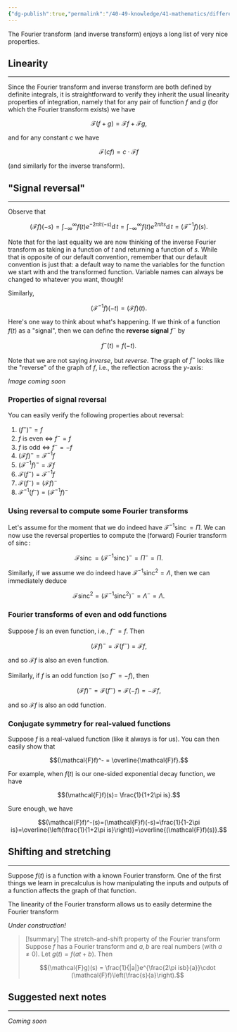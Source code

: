 ```yaml
---
{"dg-publish":true,"permalink":"/40-49-knowledge/41-mathematics/differential-equations/fourier-transform/fourier-transform-iii-properties/","tags":["differential_equations"],"updated":"2025-08-18T15:29:31-07:00"}
---
```


The Fourier transform (and inverse transform) enjoys a long list of very nice properties.

## Linearity
---

Since the Fourier transform and inverse transform are both defined by definite integrals, it is straightforward to verify they inherit the usual linearity properties of integration, namely that for any pair of function $f$ and $g$ (for which the Fourier transform exists) we have

$$\mathcal{F}(f+g)= \mathcal{F}f+\mathcal{F}g,$$

 and for any constant $c$ we have

$$\mathcal{F}(cf) = c\cdot \mathcal{F}f$$

(and similarly for the inverse transform).


## "Signal reversal"
---

Observe that

$$(\mathcal{F}f)(-s)=\int_{-\infty}^{\infty}f(t)e^{-2\pi it(-s)}\operatorname{d}t=\int_{-\infty}^{\infty}f(t)e^{2\pi its}\operatorname{d}t=(\mathcal{F}^{-1}f)(s).$$

Note that for the last equality we are now thinking of the inverse Fourier transform as taking in a function of $t$ and returning a function of $s$. While that is opposite of our default convention, remember that our default convention is just that: a default way to name the variables for the function we start with and the transformed function. Variable names can always be changed to whatever you want, though!

Similarly,

$$(\mathcal{F}^{-1}f)(-t)=(\mathcal{F}f)(t).$$

Here's one way to think about what's happening. If we think of a function $f(t)$ as a "signal", then we can define the **reverse signal** $f^-$ by

$$f^-(t)=f(-t).$$

Note that we are not saying *inverse*, but *reverse*.  The graph of $f^-$ looks like the "reverse" of the graph of $f$, i.e., the reflection across the $y$-axis:

*Image coming soon*

### Properties of signal reversal

You can easily verify the following properties about reversal:

1. $(f^-)^- = f$
2. $f$ is even $\Leftrightarrow$ $f^- = f$
3. $f$ is odd $\Leftrightarrow$ $f^- = -f$
4. $(\mathcal{F}f)^-=\mathcal{F}^{-1}f$
5. $(\mathcal{F}^{-1}f)^-=\mathcal{F}f$
6. $\mathcal{F}(f^-)=\mathcal{F}^{-1}f$
7. $\mathcal{F}(f^-)=(\mathcal{F}f)^-$
8. $\mathcal{F}^{-1}(f^-)=(\mathcal{F}^{-1}f)^-$


### Using reversal to compute some Fourier transforms

Let's assume for the moment that we do indeed have $\mathcal{F}^{-1}\operatorname{sinc}=\Pi$. We can now use the reversal properties to compute the (forward) Fourier transform of $\operatorname{sinc}$:

$$\mathcal{F}\operatorname{sinc}=(\mathcal{F}^{-1}\operatorname{sinc})^- = \Pi^- = \Pi.$$

Similarly, if we assume we do indeed have $\mathcal{F}^{-1}\operatorname{sinc}^2 = \Lambda$, then we can immediately deduce

$$\mathcal{F}\operatorname{sinc}^2 = (\mathcal{F}^{-1}\operatorname{sinc}^2)^-=\Lambda^- = \Lambda.$$

### Fourier transforms of even and odd functions

Suppose $f$ is an even function, i.e., $f^-=f$. Then

$$(\mathcal{F}f)^- = \mathcal{F}(f^-)=\mathcal{F}f,$$

and so $\mathcal{F}f$ is also an even function.

Similarly, if $f$ is an odd function (so $f^-=-f$), then

$$(\mathcal{F}f)^-=\mathcal{F}(f^-)=\mathcal{F}(-f)=-\mathcal{F}f,$$

and so $\mathcal{F}f$ is also an odd function.

### Conjugate symmetry for real-valued functions

Suppose $f$ is a real-valued function (like it always is for us). You can then easily show that

$$(\mathcal{F}f)^- = \overline{\mathcal{F}f}.$$

For example, when $f(t)$ is our one-sided exponential decay function, we have

$$(\mathcal{F}f)(s)= \frac{1}{1+2\pi is}.$$

Sure enough, we have

$$(\mathcal{F}f)^-(s)=(\mathcal{F}f)(-s)=\frac{1}{1-2\pi is}=\overline{\left(\frac{1}{1+2\pi is}\right)}=\overline{(\mathcal{F}f)(s)}.$$

## Shifting and stretching
---

Suppose $f(t)$ is a function with a known Fourier transform. One of the first things we learn in precalculus is how manipulating the inputs and outputs of a function affects the graph of that function.


The linearity of the Fourier transform allows us to easily determine the Fourier transform 

*Under construction!*

> [!summary] The stretch-and-shift property of the Fourier transform
> Suppose $f$ has a Fourier transform and $a,b$ are real numbers (with $a\neq 0$). Let $g(t)=f(at+b)$. Then 
> 
> $$(\mathcal{F}g)(s) = \frac{1}{|a|}e^{\frac{2\pi isb}{a}}\cdot (\mathcal{F}f)\left(\frac{s}{a}\right).$$


## Suggested next notes
---

*Coming soon*
